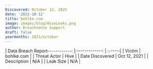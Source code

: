 ```yaml
---
Discovered: October 12, 2021
date: '2021-10-12'
title: bohlke.com
image: images/blog/HiveLeaks.png
author: Breachsense Support
draft: false
yearmonths: 2021/october
---
```


| Data Breach Report------------:   |:-------------:    | :-----:|
| Victim    | bohlke.com      | 
| Threat Actor    | Hive      | 
| Date Discovered    | Oct 12, 2021      | 
| Description    | N/A      | 
| Leak Size    | N/A      | 

